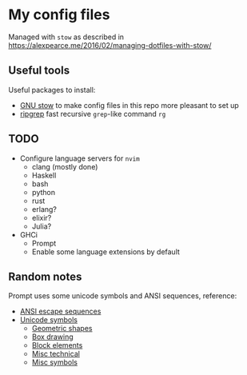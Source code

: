 # My config files

Managed with `stow` as described in https://alexpearce.me/2016/02/managing-dotfiles-with-stow/

## Useful tools

Useful packages to install:

* [GNU stow](https://www.gnu.org/software/stow/) to make config files
  in this repo more pleasant to set up
* [ripgrep](https://github.com/BurntSushi/ripgrep) fast recursive
  `grep`-like command `rg`

## TODO

* Configure language servers for `nvim`
  * clang (mostly done)
  * Haskell
  * bash
  * python
  * rust
  * erlang?
  * elixir?
  * Julia?
* GHCi
  * Prompt
  * Enable some language extensions by default

## Random notes

Prompt uses some unicode symbols and ANSI sequences, reference:

* [ANSI escape sequences](https://en.wikipedia.org/wiki/ANSI_escape_code)
* [Unicode symbols](https://en.wikipedia.org/wiki/Unicode_symbols)
  * [Geometric shapes](https://en.wikipedia.org/wiki/Geometric_Shapes)
  * [Box drawing](https://en.wikipedia.org/wiki/Box_Drawing_\(Unicode_block\))
  * [Block elements](https://en.wikipedia.org/wiki/Block_Elements)
  * [Misc technical](https://en.wikipedia.org/wiki/Miscellaneous_Technical)
  * [Misc symbols](https://en.wikipedia.org/wiki/Miscellaneous_Symbols)
